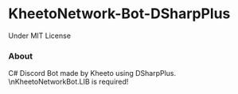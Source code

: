 # KheetoNetwork-Bot-DSharpPlus
Under MIT License

### About
C# Discord Bot made by Kheeto using DSharpPlus.
\nKheetoNetworkBot.LIB is required!
